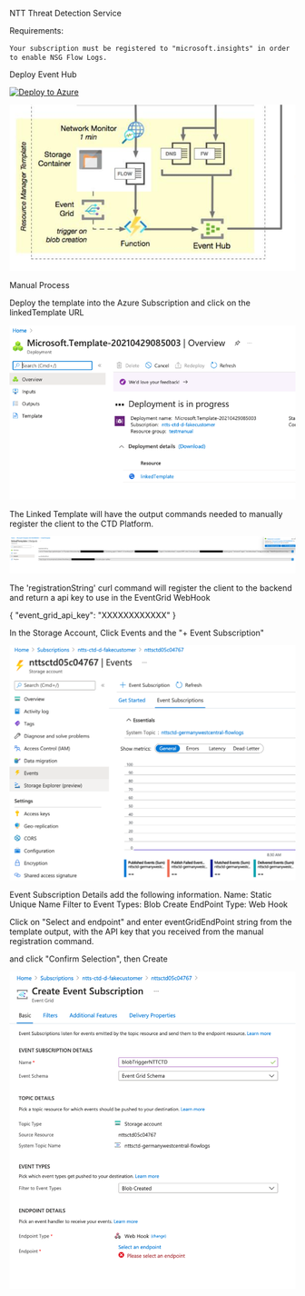 NTT Threat Detection Service


Requirements:

    Your subscription must be registered to "microsoft.insights" in order to enable NSG Flow Logs. 

Deploy Event Hub

[![Deploy to Azure](https://aka.ms/deploytoazurebutton)](https://portal.azure.com/#create/Microsoft.Template/uri/https%3A%2F%2Fraw.githubusercontent.com%2FNTTS-Innovation%2Fcis-client-deployment%2Fmanual-registration%2FazureDeploy.json)


![Topology](images/topology.png)

Manual Process 

Deploy the template into the Azure Subscription and click on the linkedTemplate URL

![deploy](images/template_deploy.png)

The Linked Template will have the output commands needed to manually register the client to the CTD Platform.

![output](images/template_output.png)

The 'registrationString' curl command will register the client to the backend and return a api key to use in the EventGrid WebHook

  {
    "event_grid_api_key": "XXXXXXXXXXXX"
  }


In the Storage Account, Click Events and the "+ Event Subscription"

![Blob](images/BlobStorage.png)

Event Subscription Details add the following information. 
Name: Static Unique Name
Filter to Event Types: Blob Create
EndPoint Type: Web Hook

Click on "Select and endpoint" and enter eventGridEndPoint string from the template output, with the API key 
that you received from the manual registration command. 

and click "Confirm Selection", then Create

![Trigger](images/hook.png)




